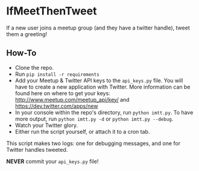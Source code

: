 IfMeetThenTweet
===============

If a new user joins a meetup group (and they have a twitter handle), tweet them a greeting!

How-To
------

* Clone the repo.
* Run `pip install -r requirements`
* Add your Meetup & Twitter API keys to the ``api_keys.py`` file.  You will have to create a new application with Twitter. More information can be found here on where to get your keys: http://www.meetup.com/meetup_api/key/ and https://dev.twitter.com/apps/new
* In your console within the repo's directory, run ``python imtt.py``.  To have more output, run ``python imtt.py -d`` or ``python imtt.py --debug``.
* Watch your Twitter glory.
* Either run the script yourself, or attach it to a cron tab.

This script makes two logs: one for debugging messages, and one for Twitter handles tweeted.

**NEVER** commit your ``api_keys.py`` file!